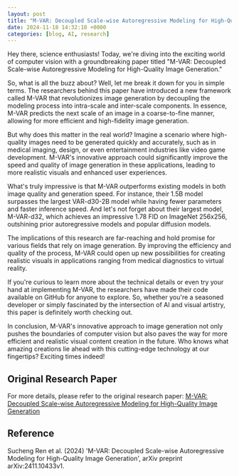 ```yaml
---
layout: post
title: "M-VAR: Decoupled Scale-wise Autoregressive Modeling for High-Quality Image Generation"
date: 2024-11-18 14:32:10 +0000
categories: [blog, AI, research]
---
```

Hey there, science enthusiasts! Today, we're diving into the exciting world of computer vision with a groundbreaking paper titled "M-VAR: Decoupled Scale-wise Autoregressive Modeling for High-Quality Image Generation."

So, what is all the buzz about? Well, let me break it down for you in simple terms. The researchers behind this paper have introduced a new framework called M-VAR that revolutionizes image generation by decoupling the modeling process into intra-scale and inter-scale components. In essence, M-VAR predicts the next scale of an image in a coarse-to-fine manner, allowing for more efficient and high-fidelity image generation.

But why does this matter in the real world? Imagine a scenario where high-quality images need to be generated quickly and accurately, such as in medical imaging, design, or even entertainment industries like video game development. M-VAR's innovative approach could significantly improve the speed and quality of image generation in these applications, leading to more realistic visuals and enhanced user experiences.

What's truly impressive is that M-VAR outperforms existing models in both image quality and generation speed. For instance, their 1.5B model surpasses the largest VAR-d30-2B model while having fewer parameters and faster inference speed. And let's not forget about their largest model, M-VAR-d32, which achieves an impressive 1.78 FID on ImageNet 256x256, outshining prior autoregressive models and popular diffusion models.

The implications of this research are far-reaching and hold promise for various fields that rely on image generation. By improving the efficiency and quality of the process, M-VAR could open up new possibilities for creating realistic visuals in applications ranging from medical diagnostics to virtual reality.

If you're curious to learn more about the technical details or even try your hand at implementing M-VAR, the researchers have made their code available on GitHub for anyone to explore. So, whether you're a seasoned developer or simply fascinated by the intersection of AI and visual artistry, this paper is definitely worth checking out.

In conclusion, M-VAR's innovative approach to image generation not only pushes the boundaries of computer vision but also paves the way for more efficient and realistic visual content creation in the future. Who knows what amazing creations lie ahead with this cutting-edge technology at our fingertips? Exciting times indeed!

## Original Research Paper
For more details, please refer to the original research paper:
[M-VAR: Decoupled Scale-wise Autoregressive Modeling for High-Quality Image Generation](http://arxiv.org/abs/2411.10433v1)

## Reference
Sucheng Ren et al. (2024) 'M-VAR: Decoupled Scale-wise Autoregressive Modeling for High-Quality Image Generation', arXiv preprint arXiv:2411.10433v1.
